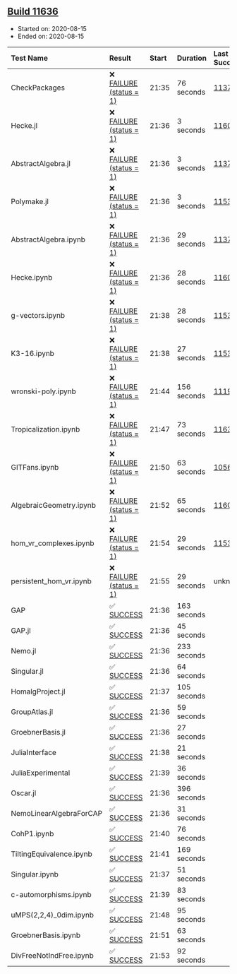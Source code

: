 ## [Build 11636](https://oscarci.mathematik.uni-kl.de/job/oscar/11636/)

* Started on: 2020-08-15
* Ended on: 2020-08-15

| Test Name    | Result | Start | Duration | Last Success | First Failure |
|:-------------|:-------|:------|:---------|:-------------|:--------------|
| CheckPackages | ❌ [FAILURE (status = 1)](https://oscarci.mathematik.uni-kl.de/job/oscar/11636/artifact/logs/build-11636/CheckPackages.log) | 21:35 | 76 seconds | [11376](https://oscarci.mathematik.uni-kl.de/job/oscar/11376/) | [11377](https://oscarci.mathematik.uni-kl.de/job/oscar/11377/) |
| Hecke.jl | ❌ [FAILURE (status = 1)](https://oscarci.mathematik.uni-kl.de/job/oscar/11636/artifact/logs/build-11636/Hecke.jl.log) | 21:36 | 3 seconds | [11602](https://oscarci.mathematik.uni-kl.de/job/oscar/11602/) | [11603](https://oscarci.mathematik.uni-kl.de/job/oscar/11603/) |
| AbstractAlgebra.jl | ❌ [FAILURE (status = 1)](https://oscarci.mathematik.uni-kl.de/job/oscar/11636/artifact/logs/build-11636/AbstractAlgebra.jl.log) | 21:36 | 3 seconds | [11376](https://oscarci.mathematik.uni-kl.de/job/oscar/11376/) | [11377](https://oscarci.mathematik.uni-kl.de/job/oscar/11377/) |
| Polymake.jl | ❌ [FAILURE (status = 1)](https://oscarci.mathematik.uni-kl.de/job/oscar/11636/artifact/logs/build-11636/Polymake.jl.log) | 21:36 | 3 seconds | [11532](https://oscarci.mathematik.uni-kl.de/job/oscar/11532/) | [11533](https://oscarci.mathematik.uni-kl.de/job/oscar/11533/) |
| AbstractAlgebra.ipynb | ❌ [FAILURE (status = 1)](https://oscarci.mathematik.uni-kl.de/job/oscar/11636/artifact/logs/build-11636/AbstractAlgebra.ipynb.log) | 21:36 | 29 seconds | [11376](https://oscarci.mathematik.uni-kl.de/job/oscar/11376/) | [11377](https://oscarci.mathematik.uni-kl.de/job/oscar/11377/) |
| Hecke.ipynb | ❌ [FAILURE (status = 1)](https://oscarci.mathematik.uni-kl.de/job/oscar/11636/artifact/logs/build-11636/Hecke.ipynb.log) | 21:36 | 28 seconds | [11602](https://oscarci.mathematik.uni-kl.de/job/oscar/11602/) | [11603](https://oscarci.mathematik.uni-kl.de/job/oscar/11603/) |
| g-vectors.ipynb | ❌ [FAILURE (status = 1)](https://oscarci.mathematik.uni-kl.de/job/oscar/11636/artifact/logs/build-11636/g-vectors.ipynb.log) | 21:38 | 28 seconds | [11532](https://oscarci.mathematik.uni-kl.de/job/oscar/11532/) | [11533](https://oscarci.mathematik.uni-kl.de/job/oscar/11533/) |
| K3-16.ipynb | ❌ [FAILURE (status = 1)](https://oscarci.mathematik.uni-kl.de/job/oscar/11636/artifact/logs/build-11636/K3-16.ipynb.log) | 21:38 | 27 seconds | [11532](https://oscarci.mathematik.uni-kl.de/job/oscar/11532/) | [11533](https://oscarci.mathematik.uni-kl.de/job/oscar/11533/) |
| wronski-poly.ipynb | ❌ [FAILURE (status = 1)](https://oscarci.mathematik.uni-kl.de/job/oscar/11636/artifact/logs/build-11636/wronski-poly.ipynb.log) | 21:44 | 156 seconds | [11192](https://oscarci.mathematik.uni-kl.de/job/oscar/11192/) | [11193](https://oscarci.mathematik.uni-kl.de/job/oscar/11193/) |
| Tropicalization.ipynb | ❌ [FAILURE (status = 1)](https://oscarci.mathematik.uni-kl.de/job/oscar/11636/artifact/logs/build-11636/Tropicalization.ipynb.log) | 21:47 | 73 seconds | [11635](https://oscarci.mathematik.uni-kl.de/job/oscar/11635/) | [11636](https://oscarci.mathematik.uni-kl.de/job/oscar/11636/) |
| GITFans.ipynb | ❌ [FAILURE (status = 1)](https://oscarci.mathematik.uni-kl.de/job/oscar/11636/artifact/logs/build-11636/GITFans.ipynb.log) | 21:50 | 63 seconds | [10566](https://oscarci.mathematik.uni-kl.de/job/oscar/10566/) | [10567](https://oscarci.mathematik.uni-kl.de/job/oscar/10567/) |
| AlgebraicGeometry.ipynb | ❌ [FAILURE (status = 1)](https://oscarci.mathematik.uni-kl.de/job/oscar/11636/artifact/logs/build-11636/AlgebraicGeometry.ipynb.log) | 21:52 | 65 seconds | [11602](https://oscarci.mathematik.uni-kl.de/job/oscar/11602/) | [11603](https://oscarci.mathematik.uni-kl.de/job/oscar/11603/) |
| hom_vr_complexes.ipynb | ❌ [FAILURE (status = 1)](https://oscarci.mathematik.uni-kl.de/job/oscar/11636/artifact/logs/build-11636/hom_vr_complexes.ipynb.log) | 21:54 | 29 seconds | [11532](https://oscarci.mathematik.uni-kl.de/job/oscar/11532/) | [11533](https://oscarci.mathematik.uni-kl.de/job/oscar/11533/) |
| persistent_hom_vr.ipynb | ❌ [FAILURE (status = 1)](https://oscarci.mathematik.uni-kl.de/job/oscar/11636/artifact/logs/build-11636/persistent_hom_vr.ipynb.log) | 21:55 | 29 seconds | unknown | unknown |
| GAP | ✅ [SUCCESS](https://oscarci.mathematik.uni-kl.de/job/oscar/11636/artifact/logs/build-11636/GAP.log) | 21:36 | 163 seconds |  |  |
| GAP.jl | ✅ [SUCCESS](https://oscarci.mathematik.uni-kl.de/job/oscar/11636/artifact/logs/build-11636/GAP.jl.log) | 21:36 | 45 seconds |  |  |
| Nemo.jl | ✅ [SUCCESS](https://oscarci.mathematik.uni-kl.de/job/oscar/11636/artifact/logs/build-11636/Nemo.jl.log) | 21:36 | 233 seconds |  |  |
| Singular.jl | ✅ [SUCCESS](https://oscarci.mathematik.uni-kl.de/job/oscar/11636/artifact/logs/build-11636/Singular.jl.log) | 21:36 | 64 seconds |  |  |
| HomalgProject.jl | ✅ [SUCCESS](https://oscarci.mathematik.uni-kl.de/job/oscar/11636/artifact/logs/build-11636/HomalgProject.jl.log) | 21:37 | 105 seconds |  |  |
| GroupAtlas.jl | ✅ [SUCCESS](https://oscarci.mathematik.uni-kl.de/job/oscar/11636/artifact/logs/build-11636/GroupAtlas.jl.log) | 21:36 | 59 seconds |  |  |
| GroebnerBasis.jl | ✅ [SUCCESS](https://oscarci.mathematik.uni-kl.de/job/oscar/11636/artifact/logs/build-11636/GroebnerBasis.jl.log) | 21:36 | 27 seconds |  |  |
| JuliaInterface | ✅ [SUCCESS](https://oscarci.mathematik.uni-kl.de/job/oscar/11636/artifact/logs/build-11636/JuliaInterface.log) | 21:38 | 21 seconds |  |  |
| JuliaExperimental | ✅ [SUCCESS](https://oscarci.mathematik.uni-kl.de/job/oscar/11636/artifact/logs/build-11636/JuliaExperimental.log) | 21:39 | 36 seconds |  |  |
| Oscar.jl | ✅ [SUCCESS](https://oscarci.mathematik.uni-kl.de/job/oscar/11636/artifact/logs/build-11636/Oscar.jl.log) | 21:36 | 396 seconds |  |  |
| NemoLinearAlgebraForCAP | ✅ [SUCCESS](https://oscarci.mathematik.uni-kl.de/job/oscar/11636/artifact/logs/build-11636/NemoLinearAlgebraForCAP.log) | 21:36 | 31 seconds |  |  |
| CohP1.ipynb | ✅ [SUCCESS](https://oscarci.mathematik.uni-kl.de/job/oscar/11636/artifact/logs/build-11636/CohP1.ipynb.log) | 21:40 | 76 seconds |  |  |
| TiltingEquivalence.ipynb | ✅ [SUCCESS](https://oscarci.mathematik.uni-kl.de/job/oscar/11636/artifact/logs/build-11636/TiltingEquivalence.ipynb.log) | 21:41 | 169 seconds |  |  |
| Singular.ipynb | ✅ [SUCCESS](https://oscarci.mathematik.uni-kl.de/job/oscar/11636/artifact/logs/build-11636/Singular.ipynb.log) | 21:37 | 51 seconds |  |  |
| c-automorphisms.ipynb | ✅ [SUCCESS](https://oscarci.mathematik.uni-kl.de/job/oscar/11636/artifact/logs/build-11636/c-automorphisms.ipynb.log) | 21:39 | 83 seconds |  |  |
| uMPS(2,2,4)_0dim.ipynb | ✅ [SUCCESS](https://oscarci.mathematik.uni-kl.de/job/oscar/11636/artifact/logs/build-11636/uMPS-2-2-4-_0dim.ipynb.log) | 21:48 | 95 seconds |  |  |
| GroebnerBasis.ipynb | ✅ [SUCCESS](https://oscarci.mathematik.uni-kl.de/job/oscar/11636/artifact/logs/build-11636/GroebnerBasis.ipynb.log) | 21:51 | 63 seconds |  |  |
| DivFreeNotIndFree.ipynb | ✅ [SUCCESS](https://oscarci.mathematik.uni-kl.de/job/oscar/11636/artifact/logs/build-11636/DivFreeNotIndFree.ipynb.log) | 21:53 | 92 seconds |  |  |
